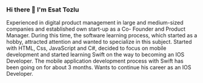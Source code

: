 ### Hi there 👋 I'm Esat Tozlu

Experienced in digital product management in large and medium-sized companies and established own start-up as a Co- Founder and Product Manager. During this time, the software learning process, which started as a hobby, attracted attention and wanted to specialize in this subject. Started with HTML, Css, JavaScript and C#, decided to focus on mobile development and started learning Swift on the way to becoming an IOS Developer. The mobile application development process with Swift has been going on for about 3 months. Wants to continue his career as an IOS Developer.
<!--
**esattozlu/esattozlu** is a ✨ _special_ ✨ repository because its `README.md` (this file) appears on your GitHub profile.

Here are some ideas to get you started:

- 🔭 I’m currently working on ...
- 🌱 I’m currently learning ...
- 👯 I’m looking to collaborate on ...
- 🤔 I’m looking for help with ...
- 💬 Ask me about ...
- 📫 How to reach me: ...
- 😄 Pronouns: ...
- ⚡ Fun fact: ...
-->
